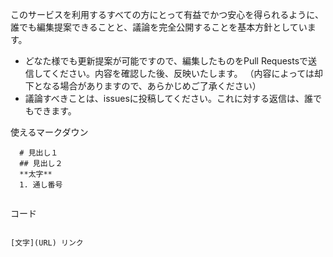 このサービスを利用するすべての方にとって有益でかつ安心を得られるように、誰でも編集提案できることと、議論を完全公開することを基本方針としています。

- どなた様でも更新提案が可能ですので、編集したものをPull Requestsで送信してください。内容を確認した後、反映いたします。
  （内容によっては却下となる場合がありますので、あらかじめご了承ください）
- 議論すべきことは、issuesに投稿してください。これに対する返信は、誰でもできます。

使えるマークダウン
```
  # 見出し１
  ## 見出し２
  **太字**
  1. 通し番号
  
  ```
  コード
  ```
  
  [文字](URL) リンク
```
